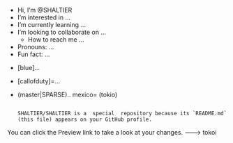 -  Hi, I’m @SHALTIER
-  I’m interested in ...
-  I’m currently learning ...
-   I’m looking to collaborate on ...
    -  How to reach me ...
-  Pronouns: ...
-  Fun fact: ...
*  [blue]...    
* [callofduty]=...
* (master|SPARSE)..
   mexico=
   (tokio)



                                                                                                                                                                                                                                                            SHALTIER/SHALTIER is a  special  repository because its `README.md` (this file) appears on your GitHub profile.
You can click the Preview link to take a look at your changes.
---> tokoi
